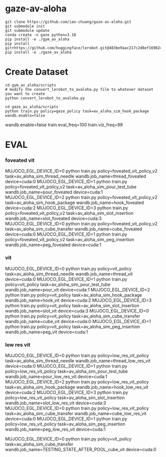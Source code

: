# gaze-av-aloha

```
git clone https://github.com/ian-chuang/gaze-av-aloha.git
git submodule init
git submodule update
conda create -n gaze python=3.10
pip install -e ./gym_av_aloha
pip install git+https://github.com/huggingface/lerobot.git@483be9aac217c2d8ef16982490f22b2ad091ab46
pip install -e ./gaze_av_aloha
```

# Create Dataset

```
cd gym_av_aloha/scripts
# modify the convert_lerobot_to_avaloha.py file to whatever dataset you want to create
python convert_lerobot_to_avaloha.py
```

```
cd gaze_av_aloha/scripts
python train.py policy=gaze_policy task=av_aloha_sim_hook_package wandb.enable=false 
```

wandb.enable=false train.eval_freq=100 train.viz_freq=99

# EVAL

### foveated vit
MUJOCO_EGL_DEVICE_ID=0 python train.py policy=foveated_vit_policy_v2 task=av_aloha_sim_thread_needle wandb.job_name=thread_foveated device=cuda:0
MUJOCO_EGL_DEVICE_ID=1 python train.py policy=foveated_vit_policy_v2 task=av_aloha_sim_pour_test_tube wandb.job_name=pour_foveated device=cuda:1
MUJOCO_EGL_DEVICE_ID=2 python train.py policy=foveated_vit_policy_v2 task=av_aloha_sim_hook_package wandb.job_name=hook_foveated device=cuda:2
MUJOCO_EGL_DEVICE_ID=3 python train.py policy=foveated_vit_policy_v2 task=av_aloha_sim_slot_insertion wandb.job_name=slot_foveated device=cuda:3
MUJOCO_EGL_DEVICE_ID=0 python train.py policy=foveated_vit_policy_v2 task=av_aloha_sim_cube_transfer wandb.job_name=cube_foveated device=cuda:0
MUJOCO_EGL_DEVICE_ID=1 python train.py policy=foveated_vit_policy_v2 task=av_aloha_sim_peg_insertion wandb.job_name=peg_foveated device=cuda:1

### vit
MUJOCO_EGL_DEVICE_ID=0 python train.py policy=vit_policy task=av_aloha_sim_thread_needle wandb.job_name=thread_vit device=cuda:0
MUJOCO_EGL_DEVICE_ID=1 python train.py policy=vit_policy task=av_aloha_sim_pour_test_tube wandb.job_name=pour_vit device=cuda:1
MUJOCO_EGL_DEVICE_ID=2 python train.py policy=vit_policy task=av_aloha_sim_hook_package wandb.job_name=hook_vit device=cuda:2
MUJOCO_EGL_DEVICE_ID=3 python train.py policy=vit_policy task=av_aloha_sim_slot_insertion wandb.job_name=slot_vit device=cuda:3
MUJOCO_EGL_DEVICE_ID=0 python train.py policy=vit_policy task=av_aloha_sim_cube_transfer wandb.job_name=cube_vit device=cuda:0
MUJOCO_EGL_DEVICE_ID=1 python train.py policy=vit_policy task=av_aloha_sim_peg_insertion wandb.job_name=peg_vit device=cuda:1

### low res vit

MUJOCO_EGL_DEVICE_ID=0 python train.py policy=low_res_vit_policy task=av_aloha_sim_thread_needle wandb.job_name=thread_low_res_vit device=cuda:0
MUJOCO_EGL_DEVICE_ID=1 python train.py policy=low_res_vit_policy task=av_aloha_sim_pour_test_tube wandb.job_name=pour_low_res_vit device=cuda:1
MUJOCO_EGL_DEVICE_ID=2 python train.py policy=low_res_vit_policy task=av_aloha_sim_hook_package wandb.job_name=hook_low_res_vit device=cuda:2
MUJOCO_EGL_DEVICE_ID=3 python train.py policy=low_res_vit_policy task=av_aloha_sim_slot_insertion wandb.job_name=slot_low_res_vit device=cuda:3
MUJOCO_EGL_DEVICE_ID=0 python train.py policy=low_res_vit_policy task=av_aloha_sim_cube_transfer wandb.job_name=cube_low_res_vit device=cuda:0
MUJOCO_EGL_DEVICE_ID=1 python train.py policy=low_res_vit_policy task=av_aloha_sim_peg_insertion wandb.job_name=peg_low_res_vit device=cuda:1














MUJOCO_EGL_DEVICE_ID=0 python train.py policy=vit_policy task=av_aloha_sim_cube_transfer wandb.job_name=TESTING_STATE_AFTER_POOL_cube_vit device=cuda:0